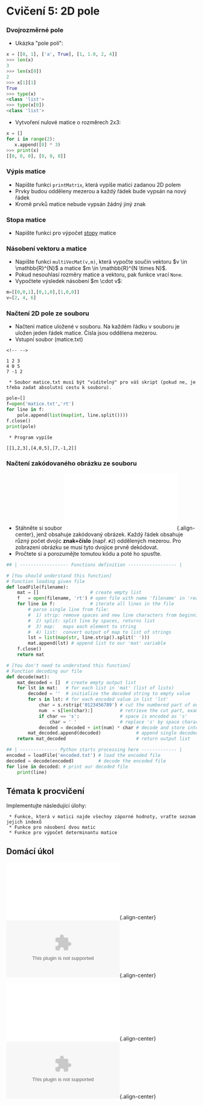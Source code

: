 # Cvičení 5: 2D pole

### Dvojrozměrné pole

-   Ukázka \"pole polí\":

``` python
x = [[0, 1], ['a', True], [1, 1.0, 2, 4]]
>>> len(x)
3
>>> len(x[0])
2
>>> x[1][1]
True
>>> type(x)
<class 'list'>
>>> type(x[0])
<class 'list'>
```

-   Vytvoření nulové matice o rozměrech 2x3:

``` python
x = []
for i in range(2):
   x.append([0] * 3)
>>> print(x)
[[0, 0, 0], [0, 0, 0]]
```

### Výpis matice

-   Napište funkci `printMatrix`, která vypíše matici zadanou 2D polem
-   Prvky budou odděleny mezerou a každý řádek bude vypsán na nový řádek
-   Kromě prvků matice nebude vypsán žádný jiný znak

### Stopa matice

-   Napište funkci pro výpočet
    [stopy](https://en.wikipedia.org/wiki/Trace_(linear_algebra)) matice

### Násobení vektoru a matice

-   Napište funkci `multiVecMat(v,m)`, která vypočte součin vektoru \$v
    \\in \\mathbb{R}\^{N}\$ a matice \$m \\in \\mathbb{R}\^{N \\times
    N}\$.
-   Pokud nesouhlasí rozměry matice a vektoru, pak funkce vrací `None`.
-   Vypočtete výsledek násobení \$m \\cdot v\$:

``` python
m=[[0,0,1],[0,1,0],[1,0,0]]
v=[2, 4, 6]
```

### Načtení 2D pole ze souboru

-   Načtení matice uložené v souboru. Na každém řádku v souboru je
    uložen jeden řádek matice. Čísla jsou oddělena mezerou.
-   Vstupní soubor (matice.txt)

```{=html}
<!-- -->
```
    1 2 3
    4 0 5
    7 -1 2

     * Soubor matice.txt musí být "viditelný" pro váš skript (pokud ne, je třeba zadat absolutní cestu k souboru).

``` python
pole=[]
f=open('matice.txt','rt')
for line in f:
    pole.append(list(map(int, line.split())))
f.close()
print(pole)
```

     * Program vypíše

    [[1,2,3],[4,0,5],[7,-1,2]]

### Načtení zakódovaného obrázku ze souboru

-   Stáhněte si soubor
    ![encoded.txt](/courses/b3b33alp/cviceni/encoded.txt){.align-center},
    jenž obsahuje zakódovaný obrázek. Každý řádek obsahuje různý počet
    dvojic **znak+číslo** (např. `#2`) oddělených mezerou. Pro zobrazení
    obrázku se musí tyto dvojice prvně dekódovat.
-   Pročtete si a porozumějte tomutou kódu a poté ho spusťte.

``` python
## | ------------------ Functions definition ------------------ |

# [You should understand this function]
# Function loading given file
def loadFile(filename):
    mat = []                   # create empty list
    f   = open(filename, 'rt') # open file with name 'filename' in 'read' and 'text' modes
    for line in f:             # iterate all lines in the file
        # parse single line from file:
        #  1) strip: remove spaces and new line characters from beginning and end of the line
        #  2) split: split line by spaces, returns list
        #  3) map:   maps each element to string
        #  4) list:  convert output of map to list of strings
        lst = list(map(str, line.strip().split(' ')))
        mat.append(lst) # append list to our 'mat' variable
    f.close()
    return mat

# [You don't need to understand this function]
# Function decoding our file
def decode(mat):
    mat_decoded = []  # create empty output list
    for lst in mat:   # for each list in 'mat' (list of lists)
        decoded = ''  # initialize the decoded string to empty value
        for s in lst: # for each encoded value in list 'lst'
            char = s.rstrip('0123456789') # cut the numbered part of our string out, example: #2 -> #
            num  = s[len(char):]          # retrieve the cut part, example: 2
            if char == 's':               # space is encoded as 's'
                char = ' '                # replace 's' by space character
            decoded = decoded + int(num) * char # decode and store into 'decoded' variable
        mat_decoded.append(decoded)             # append single decoded line into our output list
    return mat_decoded                          # return output list

## | -------------- Python starts processing here ------------- |
encoded = loadFile('encoded.txt') # load the encoded file
decoded = decode(encoded)         # decode the encoded file 
for line in decoded: # print our decoded file
    print(line)
```

## Témata k procvičení

Implementujte následující úlohy:

     * Funkce, která v matici najde všechny záporné hodnoty, vraťte seznam jejich indexů
     * Funkce pro násobení dvou matic
     * Funkce pro výpočet determinantu matice
     

## Domácí úkol

![Lehká úloha](/courses/b3b33alp/cviceni/l_zadani_05.pdf){.align-center}
![Testovací data lehká
úloha](/courses/b3b33alp/cviceni/lehka.tgz){.align-center}

![Těžká úloha](/courses/b3b33alp/cviceni/h_zadani_05.pdf){.align-center}
![Testovací data těžká
úloha](/courses/b3b33alp/cviceni/tezka.tgz){.align-center}
